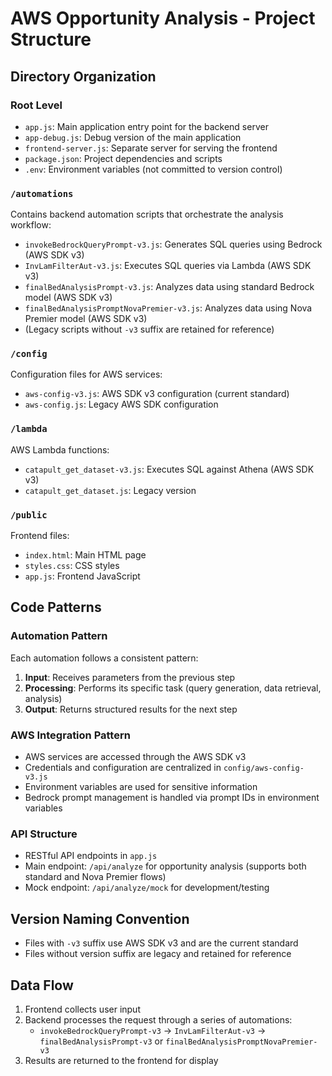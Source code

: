 # AWS Opportunity Analysis - Project Structure

## Directory Organization

### Root Level
- `app.js`: Main application entry point for the backend server
- `app-debug.js`: Debug version of the main application
- `frontend-server.js`: Separate server for serving the frontend
- `package.json`: Project dependencies and scripts
- `.env`: Environment variables (not committed to version control)

### `/automations`
Contains backend automation scripts that orchestrate the analysis workflow:
- `invokeBedrockQueryPrompt-v3.js`: Generates SQL queries using Bedrock (AWS SDK v3)
- `InvLamFilterAut-v3.js`: Executes SQL queries via Lambda (AWS SDK v3)
- `finalBedAnalysisPrompt-v3.js`: Analyzes data using standard Bedrock model (AWS SDK v3)
- `finalBedAnalysisPromptNovaPremier-v3.js`: Analyzes data using Nova Premier model (AWS SDK v3)
- (Legacy scripts without `-v3` suffix are retained for reference)

### `/config`
Configuration files for AWS services:
- `aws-config-v3.js`: AWS SDK v3 configuration (current standard)
- `aws-config.js`: Legacy AWS SDK configuration

### `/lambda`
AWS Lambda functions:
- `catapult_get_dataset-v3.js`: Executes SQL against Athena (AWS SDK v3)
- `catapult_get_dataset.js`: Legacy version

### `/public`
Frontend files:
- `index.html`: Main HTML page
- `styles.css`: CSS styles
- `app.js`: Frontend JavaScript

## Code Patterns

### Automation Pattern
Each automation follows a consistent pattern:
1. **Input**: Receives parameters from the previous step
2. **Processing**: Performs its specific task (query generation, data retrieval, analysis)
3. **Output**: Returns structured results for the next step

### AWS Integration Pattern
- AWS services are accessed through the AWS SDK v3
- Credentials and configuration are centralized in `config/aws-config-v3.js`
- Environment variables are used for sensitive information
- Bedrock prompt management is handled via prompt IDs in environment variables

### API Structure
- RESTful API endpoints in `app.js`
- Main endpoint: `/api/analyze` for opportunity analysis (supports both standard and Nova Premier flows)
- Mock endpoint: `/api/analyze/mock` for development/testing

## Version Naming Convention
- Files with `-v3` suffix use AWS SDK v3 and are the current standard
- Files without version suffix are legacy and retained for reference

## Data Flow
1. Frontend collects user input
2. Backend processes the request through a series of automations:
   - `invokeBedrockQueryPrompt-v3` → `InvLamFilterAut-v3` → `finalBedAnalysisPrompt-v3` or `finalBedAnalysisPromptNovaPremier-v3`
3. Results are returned to the frontend for display
